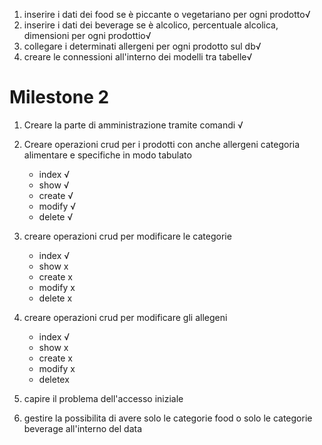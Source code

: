1. inserire i dati dei food se è piccante o vegetariano per ogni prodotto√
2. inserire i dati dei beverage se è alcolico, percentuale alcolica, dimensioni per ogni prodottio√
3. collegare i determinati allergeni per ogni prodotto sul db√
4. creare le connessioni all'interno dei modelli tra tabelle√



# Milestone 2 
1. Creare la parte di amministrazione tramite comandi √
2. Creare operazioni crud per i prodotti con anche allergeni categoria alimentare e specifiche in modo tabulato 
    - index √
    - show √
    - create √
    - modify √
    - delete √
3. creare operazioni crud per modificare le  categorie
    - index √
    - show x
    - create x
    - modify x
    - delete x
4. creare operazioni crud per modificare gli allegeni
    - index √
    - show x
    - create x
    - modify x
    - deletex


5. capire il problema dell'accesso iniziale
6. gestire la possibilita di avere solo le categorie food o solo le categorie beverage all'interno del data